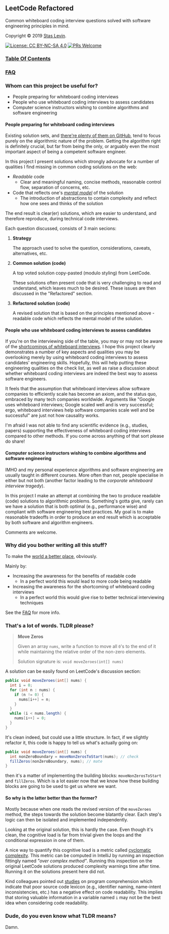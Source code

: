 ## LeetCode Refactored

Common whiteboard coding interview questions solved with software engineering principles in mind.

Copyright © 2019 [Stas Levin](https://www.linkedin.com/in/staslevin/).

[![License: CC BY-NC-SA 4.0](https://img.shields.io/badge/License-CC%20BY--NC--SA%204.0-blue.svg)](LICENSE) [![PRs Welcome](https://img.shields.io/badge/PRs-welcome-brightgreen.svg)](CONTRIBUTING.md)

###  [Table Of Contents](content/README.md)

### [FAQ](FAQ.md)

### Whom can this project be useful for?

* People preparing for whiteboard coding interviews
* People who use whiteboard coding interviews to assess candidates
* Computer science instructors wishing to combine algorithms and software engineering

#### People preparing for whiteboard coding interviews

Existing solution sets, and [there're plenty of them on GitHub](https://lmgtfy.com/?q=leetcode+solutions+github), tend to focus purely on the algorithmic nature of the problem. Getting the algorithm right is definitely crucial, but far from being the only, or arguably even the most important aspect of being a competent software engineer.

In this project I present solutions which strongly advocate for a number of qualities I find missing in common coding solutions on the web:

- *Readable* code
  - Clear and meaningful naming, concise methods, reasonable control flow, separation of concerns, etc.
- Code that reflects one's *[mental model](https://en.wikipedia.org/wiki/Mental_model)* of the solution
  - The introduction of abstractions to contain complexity and reflect how one sees and thinks of the solution

The end result is clear(er) solutions, which are easier to understand, and therefore reproduce, during technical code interviews. 

Each question discussed, consists of 3 main secions:

1. **Strategy**

   The approach used to solve the question, considerations, caveats, alternatives, etc.

2. **Common solution (code)**

   A top voted solution copy-pasted (modulo styling) from LeetCode. 

   These solutions often present code that is very challenging to read and understand, which leaves much to be desired. These issues are then discussed in the "Refactored" section.

3. **Refactored solution (code)**

   A revised solution that is based on the principles mentioned above - readable code which reflects the mental model of the solution.

#### People who use whiteboard coding interviews to assess candidates

If you're on the interviewing side of the table, you may or may not be aware of the [shortcomings of whiteboard interviews](FAQ.md). I hope this project clearly demonstrates a number of key aspects and qualities you may be overlooking merely by using whiteboard coding interviews to assess candidates' engineering skills. Hopefully, this will help putting these engineering qualities on the check list, as well as raise a discussion about whether whiteboard coding interviews are indeed the best way to assess software engineers.

It feels that the assumption that whiteboard interviews allow software companies to efficiently scale has become an axiom, and the status quo, embraced by many tech companies worldwide. Arguments like "Google uses whiteboard interviews; Google scaled well and is very successful; ergo, whiteboard interviews help software companies scale well and be successful" are just not how causality works.

I'm afraid I was not able to find any scientific evidence (e.g., studies, papers) supporting the effectiveness of whiteboard coding interviews compared to other methods. If you come across anything of that sort please do share!

#### Computer science instructors wishing to combine algorithms and software engineering

IMHO and my personal experience algorithms and software engineering are usually taught in different courses. More often than not, people specialise in either but not both (another factor leading to the *corporate whiteboard interview tragedy*).

In this project I make an attempt at combining the two to produce readable (code) solutions to algorithmic problems. Something's gotta give, rarely can we have a solution that is both optimal (e.g., performance wise) and compliant with software engineering best practices. My goal is to make reasonable tradeoffs in order to produce an end result which is acceptable by both software and algorithm engineers. 

Comments are welcome.

### Why did you bother writing all this stuff?

To make the [world a better place](https://www.youtube.com/watch?v=B8C5sjjhsso), obviously. 

Mainly by:

* Increasing the awareness for the benefits of readable code
  * In a perfect world this would lead to more code being readable
* Increasing the awareness for the shortcoming of whiteboard coding interviews
  * In a perfect world this would give rise to better technical interviewing techniques

See the [FAQ](FAQ.md) for more info.

### That's a lot of words. TLDR please?

> **Move Zeros**
>
> Given an array `nums`, write a function to move all `0`'s to the end of it while maintaining the relative order of the non-zero elements.
>
> Solution signature is: `void moveZeroes(int[] nums)`

A solution can be easily found on LeetCode's discussion section:
```java
public void moveZeroes(int[] nums) {
  int i = 0;
  for (int n : nums) {
    if (n != 0) {
      nums[i++] = n;
    }	         
  }
  while (i < nums.length) {
    nums[i++] = 0;
  }
}
```

It's clean indeed, but could use a little structure. In fact, if we slightly refactor it, this code is happy to tell us what's actually going on:

```java
public void moveZeroes(int[] nums) {  
  int nonZeroBoundary = moveNonZerosToStart(nums); // check
  fillZeros(nonZeroBoundary, nums); // mate
}
```

then it's a matter of implementing the building blocks: `moveNonZerosToStart` and `fillZeros`. Which is a lot easier now that we know how these building blocks are going to be used to get us where we want.

#### So why is the latter better than the former?

Mostly because when one reads the revised version of the `moveZeroes` method, the steps towards the solution become blatantly clear. Each step's logic can then be isolated and implemented independently. 

Looking at the original solution, this is hardly the case. Even though it's clean, the cognitive load is far from trivial given the loops and the conditional expression in one of them.

A nice way to quantify this cognitive load is a metric called [cyclomatic complexity](https://en.wikipedia.org/wiki/Cyclomatic_complexity). This metric can be computed in IntelliJ by running an inspection fittingly named *"over complex method"*. Running this inspection on the original LeetCode solutions produced complexity warnings time after time. Running it on the solutions present here did not.

Kind colleagues pointed out [studies](https://par.nsf.gov/servlets/purl/10090357) on program comprehension which indicate that poor source code lexicon (e.g., identifier naming, name-intent inconsistencies, etc.) has a negative effect on code readability. This implies that storing valuable information in a variable named `i` may not be the best idea when considering code readability.

### Dude, do you even know what TLDR means?

Damn.
